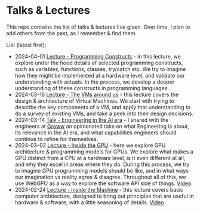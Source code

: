 # Talks & Lectures
This repo contains the list of talks & lectures I've given. Over time, I plan to add others from the past, as I remember & find them.

List (latest first):
* 2024-04-01 [Lecture - Programming Constructs](lecture-series-hwsw/lecture-4-programming-constructs) - in this lecture, we explore under the hood details of selected programming constructs, such as variables, functions, classes, try/catch etc. We try to imagine how they might be implemented at a hardware level, and validate our understanding with actuals. In the process, we develop a deeper understanding of these constructs in programming languages.
* 2024-03-16 [Lecture - The VMs around us](lecture-series-hwsw/lecture-3-the-vms-around-us) - this lecture covers the design & architecture of Virtual Machines. We start with trying to describe the key components of a VM, and apply that understanding to do a survey of existing VMs, and take a peek into their design decisions.
* 2024-03-14 [Talk - Engineering in the AI era](2024-03-14-engineering-in-the-ai-era.pptx) - I shared with the engineers at [Groww](https://groww.in/) an opinionated take on what Engineering is about, its relevance in the AI era, and what capabilities engineers should continue to refine for themselves.
* 2024-03-02 [Lecture - Inside the GPU](lecture-series-hwsw/lecture-2-inside-the-gpu) - here we explore GPU architecture & programming models for GPUs. We explore what makes a GPU distinct from a CPU at a hardware level, is it even different at all, and why they excel in areas where they do. During this process, we try to imagine GPU programming models should be like, and in what ways our imagination vs reality agree & disagree. Throughout all of this, we use WebGPU as a way to explore the software API side of things. [Video](https://youtu.be/pHD_hTP5_uQ)
* 2024-02-24 [Lecture - Inside the Machine](lecture-series-hwsw/lecture-1-inside-the-machine) - this lecture covers basic computer architecture, designed to bring out principles that are useful in hardware & software, with a little seasoning of details. [Video](https://youtu.be/_ctfNRwqfls)
